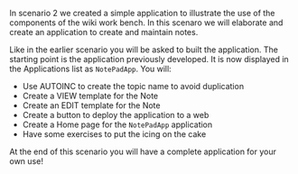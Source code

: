  In scenario 2 we created a simple application to illustrate the use of the components of the wiki work bench. In this scenaro we will elaborate and create an application to create and maintain notes.

 Like in the earlier scenario you will be asked to built the application. The starting point is the application previously developed. It is now displayed in the Applications list as `NotePadApp`. You will:

* Use AUTOINC to create the topic name to avoid duplication
* Create a VIEW template for the Note
* Create an EDIT template for the Note
* Create a button to deploy the application to a web
* Create a Home page for the `NotePadApp` application
* Have some exercises to put the icing on the cake

 At the end of this scenario you will have a complete application for your own use!

